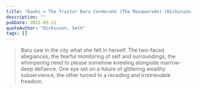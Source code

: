 ```yaml
---
title: "books > The Traitor Baru Cormorant (The Masquerade) (Dickinson, Seth)"
description: ""
pubDate: 2021-03-11
quoteAuthor: "Dickinson, Seth"
tags: []
---
```


> Baru saw in the city what she felt in herself. The two-faced allegiances, the fearful monitoring of self and surroundings, the whimpering need to please somehow kneeling alongside marrow-deep defiance. One eye set on a future of glittering wealthy subservience, the other turned to a receding and irretrievable freedom.